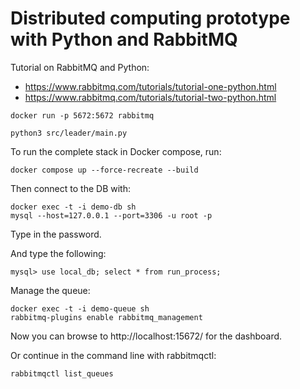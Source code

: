# Distributed computing prototype with Python and RabbitMQ

Tutorial on RabbitMQ and Python: 
- https://www.rabbitmq.com/tutorials/tutorial-one-python.html
- https://www.rabbitmq.com/tutorials/tutorial-two-python.html


```
docker run -p 5672:5672 rabbitmq
```

```
python3 src/leader/main.py
```

To run the complete stack in Docker compose, run:

```
docker compose up --force-recreate --build
```

Then connect to the DB with:

```
docker exec -t -i demo-db sh
mysql --host=127.0.0.1 --port=3306 -u root -p
```

Type in the password.

And type the following:

```
mysql> use local_db; select * from run_process;

```

Manage the queue:

```
docker exec -t -i demo-queue sh
rabbitmq-plugins enable rabbitmq_management
```

Now you can browse to http://localhost:15672/ for the dashboard.

Or continue in the command line with rabbitmqctl:

```
rabbitmqctl list_queues
```


